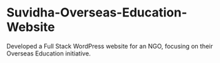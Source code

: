 # Suvidha-Overseas-Education-Website
Developed a Full Stack WordPress website for an NGO, focusing on their Overseas Education initiative.
